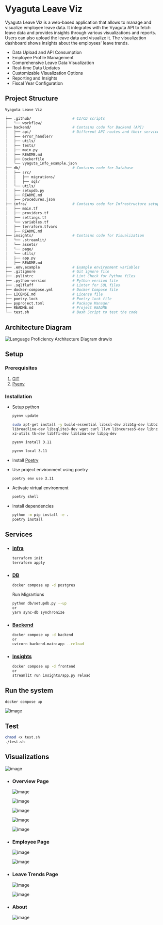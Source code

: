 # Vyaguta Leave Viz

Vyaguta Leave Viz is a web-based application that allows to manage and visualize employee leave data. It integrates with the Vyaguta API to fetch leave data and provides insights through various visualizations and reports. Users can also upload the leave data and visualize it. The visualization dashboard shows insights about the employees' leave trends.

* Data Upload and API Consumption
* Employee Profile Management
* Comprehensive Leave Data Visualization
* Real-time Data Updates
* Customizable Visualization Options
* Reporting and Insights
* Fiscal Year Configuration

## Project Structure

```bash
Vyaguta Leave Viz

├── .github/                   # CI/CD scripts
│   └── workflow/
├── backend/                   # Contains code for Backend (API)
│   ├── api/                   # Different API routes and their services
│   ├── error_handler/
│   ├── utils/
│   ├── tests/
│   ├── main.py
│   ├── README.md
│   ├── Dockerfile
│   └── vyaguta_info_example.json
├── db/                        # Contains code for Database
│   ├── src/
│   │   ├── migrations/
│   │   ├── sql/
│   └── utils/
│   ├── setupdb.py
│   ├── README.md
│   ├── procedures.json
├── infra/                     # Contains code for Infrastructure setup
│   ├── main.tf
│   ├── providers.tf
│   ├── settings.tf
│   └── variables.tf
│   ├── terraform.tfvars
│   ├── README.md
├── insights/                  # Contains code for Visualization
│   └── .streamlit/
│   └── assets/
│   └── page/
│   └── utils/
│   ├── app.py
│   ├── README.md
├── .env.example               # Example environment variables
├── .gitignore                 # Git ignore file
├── .pylintrc                  # Lint Check for Python files
├── .python-version            # Python version file
├── .sqlfluff                  # Linter for SQL files
├── docker-compose.yml         # Docker Compose file
├── LICENSE.md                 # License file
├── poetry.lock                # Poetry lock file
├── pyproject.toml             # Package Manager
├── README.md                  # Project README
└── test.sh                    # Bash Script to test the code
```

## Architecture Diagram

![Language Proficiency Architecture Diagram drawio](https://github.com/user-attachments/assets/58b8851f-fd57-4c01-9278-31e40c716ba4)

## Setup

### Prerequisites

1. [GIT](https://git-scm.com/downloads)
2. [Pyenv](https://github.com/pyenv/pyenv#getting-pyenv)

### Installation

* Setup python

    ```bash
    pyenv update

    sudo apt-get install -y build-essential libssl-dev zlib1g-dev libbz2-dev \
    libreadline-dev libsqlite3-dev wget curl llvm libncurses5-dev libncursesw5-dev \
    xz-utils tk-dev libffi-dev liblzma-dev libpq-dev

    pyenv install 3.11

    pyenv local 3.11
    ```

* Install [Poetry](https://python-poetry.org/docs/)

* Use project environment using poetry

    ```bash
    poetry env use 3.11
    ```

* Activate virtual environment

    ```bash
    poetry shell
    ```

* Install dependencies

    ```bash
    python -m pip install -e .
    poetry install
    ```

## Services

* ### [Infra](./infra/)

    ```bash
    terraform init
    terraform apply
    ```

* ### [DB](./db/)

    ```bash
    docker compose up -d postgres
    ```

    Run Migrartions

    ```bash
    python db/setupdb.py --up
    or 
    yarn sync-db synchronize
    ```

* ### [Backend](./backend/)

    ```bash
    docker compose up -d backend
    or 
    uvicorn backend.main:app --reload
    ```

* ### [Insights](./insights/)

    ```bash
    docker compose up -d frontend
    or
    streamlit run insights/app.py reload
    ```
  
## Run the system

```bash
docker compose up
```

![image](https://github.com/user-attachments/assets/96882ff8-281e-4c43-b504-8eacdcbacb41)

## Test

```bash
chmod +x test.sh
./test.sh
```

## Visualizations

  ![image](https://github.com/user-attachments/assets/aeeab170-7de6-49c4-ac68-d474bcf1112d)

* ### Overview Page

  ![image](https://github.com/user-attachments/assets/3ac4917e-7dc5-4427-9eaf-083bbb4a8859)

  ![image](https://github.com/user-attachments/assets/225f1943-fa2d-47da-b47a-f1cf5744dfbd)
  
  ![image](https://github.com/user-attachments/assets/9c22f174-7a4d-45aa-86a1-63f1b6b1f663)
  
  ![image](https://github.com/user-attachments/assets/5c6cf76d-92a3-43c2-bafc-59cc14a3ad3b)
  
  ![image](https://github.com/user-attachments/assets/5ade18a0-4457-46ea-87a8-24f17d06dec3)

* ### Employee Page

  ![image](https://github.com/user-attachments/assets/eda7bdcc-ff53-4541-98d1-e5f5e3e76d72)

  ![image](https://github.com/user-attachments/assets/d066a0e3-35c0-4619-ba15-f76655311c49)

* ### Leave Trends Page

  ![image](https://github.com/user-attachments/assets/d7c90623-471d-43c8-921f-e67c37566289)

  ![image](https://github.com/user-attachments/assets/77e68ebe-41ac-445e-8257-352c2c36328e)

* ### About

  ![image](https://github.com/user-attachments/assets/18f1b829-7fc2-4f69-a30b-b35fd446d96a)
